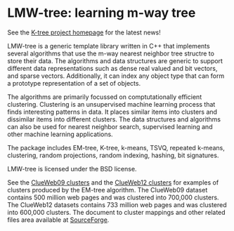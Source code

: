 LMW-tree: learning m-way tree
=============================

See the [K-tree project homepage](http://ktree.sf.net) for the latest news!

LMW-tree is a generic template library written in C++ that implements several
algorithms that use the m-way nearest neighbor tree structre to store their
data. The algorithms and data structures are generic to support different
data representations such as dense real valued and bit vectors, and sparse
vectors. Additionally, it can index any object type that can form a prototype
representation of a set of objects.

The algorithms are primarily focussed on comptutationally efficient clustering.
Clustering is an unsupervised machine learning process that finds interesting
patterns in data. It places similar items into clusters and dissimilar items
into different clusters. The data structures and algorithms can also be used
for nearest neighbor search, supervised learning and other machine learning
applications.

The package includes EM-tree, K-tree, k-means, TSVQ, repeated k-means,
clustering, random projections, random indexing, hashing, bit signatures.

LMW-tree is licensed under the BSD license.

See the [ClueWeb09 clusters](http://ktree.sourceforge.net/emtree/clueweb09/) and the [ClueWeb12 clusters](http://ktree.sourceforge.net/emtree/clueweb12/) for examples of clusters produced by the EM-tree algorithm. The ClueWeb09 dataset contains 500 million web pages and was clustered into 700,000 clusters. The ClueWeb12 datasets contains 733 million web pages and was clustered into 600,000 clusters. The document to cluster mappings and other related files area available at [SourceForge](http://sourceforge.net/projects/ktree/files/clueweb_clusters/).

